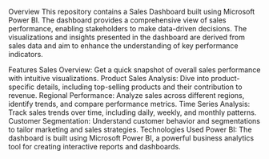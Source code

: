 Overview
This repository contains a Sales Dashboard built using Microsoft Power BI. The dashboard provides a comprehensive view of sales performance, enabling stakeholders to make data-driven decisions. The visualizations and insights presented in the dashboard are derived from sales data and aim to enhance the understanding of key performance indicators.

Features
Sales Overview: Get a quick snapshot of overall sales performance with intuitive visualizations.
Product Sales Analysis: Dive into product-specific details, including top-selling products and their contribution to revenue.
Regional Performance: Analyze sales across different regions, identify trends, and compare performance metrics.
Time Series Analysis: Track sales trends over time, including daily, weekly, and monthly patterns.
Customer Segmentation: Understand customer behavior and segmentations to tailor marketing and sales strategies.
Technologies Used
Power BI: The dashboard is built using Microsoft Power BI, a powerful business analytics tool for creating interactive reports and dashboards.
